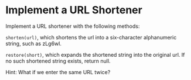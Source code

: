 # Implement a URL Shortener

Implement a URL shortener with the following methods:

`shorten(url)`, which shortens the url into a six-character alphanumeric string, such as zLg6wl.

`restore(short)`, which expands the shortened string into the original url. If no such shortened string exists, return null.

Hint: What if we enter the same URL twice?

